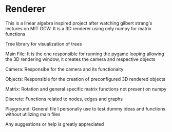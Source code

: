 # Renderer
This is a linear algebra inspired project after watching gilbert strang's lectures on MIT OCW. It is a 3D renderer using only numpy for matrix functions

Tree library for visualization of trees

Main File: It is the one responsible for running the pygame looping allowing the 3D rendering window, it creates the camera and respective objects

Camera: Responsibe for the camera and its functionaity

Objects: Responsible for the creation of preconfigured 3D rendered objects

Matrix: Rotation and general specific matrix functions not present on numpy

Discrete: Functions related to nodes, edges and graphs

Playground: General file I personally use to test dummy ideas and functions without utilizing main files

Any suggestions or help is greatly appreciated
